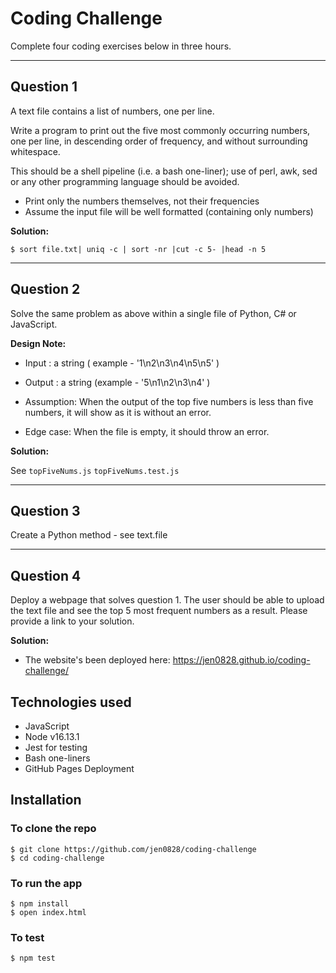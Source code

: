 # Coding Challenge

Complete four coding exercises below in three hours.

----------
Question 1 
---
A text file contains a list of numbers, one per line.

Write a program to print out the five most commonly occurring numbers, one per line, in descending order of frequency, and without surrounding whitespace.

This should be a shell pipeline (i.e. a bash one-liner); use of perl, awk, sed or any other programming language should be avoided.

 - Print only the numbers themselves, not their frequencies
 - Assume the input file will be well formatted (containing only numbers)

**Solution:**
 ```
$ sort file.txt| uniq -c | sort -nr |cut -c 5- |head -n 5 

```

----------
Question 2
---

Solve the same problem as above within a single file of Python, C# or JavaScript.

**Design Note:**

* Input : a string ( example - '1\n2\n3\n4\n5\n5' )
* Output : a string (example - '5\n1\n2\n3\n4' )

* Assumption: When the output of the top five numbers is less than five numbers, it will show as it is without an error.
* Edge case: When the file is empty, it should throw an error.

**Solution:**

See `topFiveNums.js` `topFiveNums.test.js` 

----------
Question 3 
---

Create a Python method - see text.file

----------
Question 4
---
Deploy a webpage that solves question 1. The user should be able to upload the text file and see the top 5 most frequent numbers as a result. Please provide a link to your solution.

**Solution:**
* The website's been deployed here: https://jen0828.github.io/coding-challenge/

## Technologies used
* JavaScript
* Node v16.13.1
* Jest for testing
* Bash one-liners
* GitHub Pages Deployment

## Installation
### To clone the repo
```shell
$ git clone https://github.com/jen0828/coding-challenge
$ cd coding-challenge
```

### To run the app
``` shell
$ npm install
$ open index.html
```

### To test 
```shell
$ npm test
```

